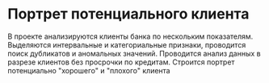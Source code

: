 # Портрет потенциального клиента
В проекте анализируются клиенты банка по нескольким показателям. 
Выделяются интервальные и категориальные признаки, 
проводится поиск дубликатов и аномальных значений.
Проводится анализ данных в разрезе клиентов без просрочки по кредитам.
Строится портрет потенциально "хорошего" и "плохого" клиента
